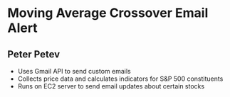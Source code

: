# Moving Average Crossover Email Alert

## Peter Petev
* Uses Gmail API to send custom emails
* Collects price data and calculates indicators for S&P 500 constituents
* Runs on EC2 server to send email updates about certain stocks
